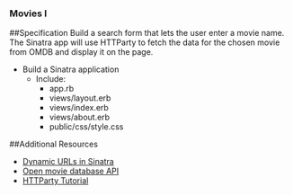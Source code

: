 ### Movies I

##Specification
Build a search form that lets the user enter a movie name. The Sinatra app will use HTTParty to fetch the data for the chosen movie from OMDB and display it on the page.

- Build a Sinatra application
  - Include:
    - app.rb
    - views/layout.erb
    - views/index.erb
    - views/about.erb
    - public/css/style.css

##Additional Resources
- [Dynamic URLs in Sinatra](http://blog.teamtreehouse.com/ruby-sinatra-dynamic-urls-tutorial)
- [Open movie database API](http://www.omdbapi.com/)
- [HTTParty Tutorial](http://blog.teamtreehouse.com/its-time-to-httparty)